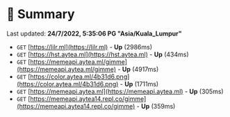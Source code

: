 # 📖 Summary
Last updated: **24/7/2022, 5:35:06 PG "Asia/Kuala_Lumpur"**

- `GET` [https://lilr.ml](https://lilr.ml) - **Up** (2986ms)
- `GET` [https://hst.aytea.ml](https://hst.aytea.ml) - **Up** (434ms)
- `GET` [https://memeapi.aytea.ml/gimme](https://memeapi.aytea.ml/gimme) - **Up** (4917ms)
- `GET` [https://color.aytea.ml/4b31d6.png](https://color.aytea.ml/4b31d6.png) - **Up** (1711ms)
- `GET` [https://memeapi.aytea.ml](https://memeapi.aytea.ml) - **Up** (305ms)
- `GET` [https://memeapi.aytea14.repl.co/gimme](https://memeapi.aytea14.repl.co/gimme) - **Up** (359ms)
